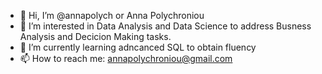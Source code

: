 - 👋 Hi, I’m @annapolych or Anna Polychroniou
- 👀 I’m interested in Data Analysis and Data Science to address Busness Analysis and Decicion Making tasks.
- 🌱 I’m currently learning adncanced SQL to obtain fluency
- 📫 How to reach me: annapolychroniou@gmail.com

<!---
annapolych/annapolych is a ✨ special ✨ repository because its `README.md` (this file) appears on your GitHub profile.
You can click the Preview link to take a look at your changes.
--->
